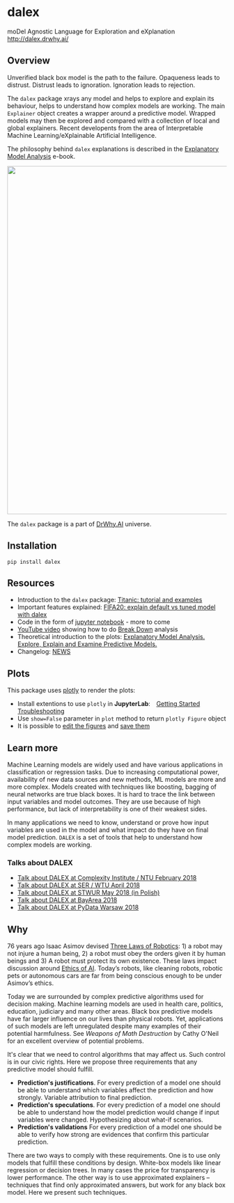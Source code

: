 # dalex
moDel Agnostic Language for Exploration and eXplanation http://dalex.drwhy.ai/

## Overview

Unverified black box model is the path to the failure. Opaqueness leads to distrust. Distrust leads to ignoration. Ignoration leads to rejection.

The `dalex` package xrays any model and helps to explore and explain its behaviour, helps to understand how complex models are working.
The main `Explainer` object creates a wrapper around a predictive model. Wrapped models may then be explored and compared with a collection of local and global explainers.
Recent developents from the area of Interpretable Machine Learning/eXplainable Artificial Intelligence.

The philosophy behind `dalex` explanations is described in the [Explanatory Model Analysis](https://pbiecek.github.io/ema/) e-book.

<p align="center">
    <a href="https://pbiecek.github.io/ema/introduction.html#bookstructure">
        <img src="https://github.com/ModelOriented/DALEX/blob/master/misc/DALEXpiramide.png" width="800"/>
    </a>
</center>

The `dalex` package is a part of [DrWhy.AI](http://DrWhy.AI) universe.

## Installation

```console
pip install dalex
```

## Resources

* Introduction to the `dalex` package: [Titanic: tutorial and examples](http://dalex.drwhy.ai/python-dalex-titanic.html)
* Important features explained: [FIFA20: explain default vs tuned model with dalex](http://dalex.drwhy.ai/python-dalex-fifa.html)
* Code in the form of [jupyter notebook](https://github.com/pbiecek/DALEX_docs/blob/master/jupyter-notebooks/dalex-titanic.ipynb) - more to come
* [YouTube video](https://www.youtube.com/watch?v=PuKF2GS4_3Y) showing how to do [Break Down](https://pbiecek.github.io/ema/breakDown.html) analysis
* Theoretical introduction to the plots: [Explanatory Model Analysis. Explore, Explain and Examine Predictive Models.](https://pbiecek.github.io/ema)
* Changelog: [NEWS](https://github.com/ModelOriented/DALEX/blob/master/python/dalex/NEWS.md)

## Plots

This package uses [plotly](https://plotly.com/python/) to render the plots:

* Install extentions to use `plotly` in **JupyterLab**:&emsp;[Getting Started](https://plot.ly/python/getting-started/#jupyterlab-support-python-35)&emsp;[Troubleshooting](https://plot.ly/python/troubleshooting/#jupyterlab-problems)
* Use `show=False` parameter in `plot` method to return `plotly Figure` object
* It is possible to [edit the figures](https://plotly.com/python/#fundamentals) and [save them](https://plotly.com/python/static-image-export/)

## Learn more

Machine Learning models are widely used and have various applications in classification or regression tasks. Due to increasing computational power, availability of new data sources and new methods, ML models are more and more complex. Models created with techniques like boosting, bagging of neural networks are true black boxes. It is hard to trace the link between input variables and model outcomes. They are use because of high performance, but lack of interpretability is one of their weakest sides.

In many applications we need to know, understand or prove how input variables are used in the model and what impact do they have on final model prediction.
`DALEX` is a set of tools that help to understand how complex models are working.

### Talks about DALEX

* [Talk about DALEX at Complexity Institute / NTU February 2018](https://github.com/pbiecek/pbiecek.github.io/blob/master/Presentations/DALEX_at_NTU_2018.pdf)
* [Talk about DALEX at SER / WTU April 2018](https://github.com/pbiecek/Talks/blob/master/2018/SER_DALEX.pdf)
* [Talk about DALEX at STWUR May 2018 (in Polish)](https://github.com/STWUR/eRementarz-29-05-2018)
* [Talk about DALEX at BayArea 2018](https://github.com/pbiecek/Talks/blob/master/2018/DALEX_BayArea.pdf)
* [Talk about DALEX at PyData Warsaw 2018](https://github.com/pbiecek/Talks/blob/master/2018/DALEX_PyDataWarsaw2018.pdf)


## Why

76 years ago Isaac Asimov devised [Three Laws of Robotics](https://en.wikipedia.org/wiki/Three_Laws_of_Robotics): 1) a robot may not injure a human being, 2) a robot must obey the orders given it by human beings and 3) A robot must protect its own existence. These laws impact discussion around [Ethics of AI](https://en.wikipedia.org/wiki/Ethics_of_artificial_intelligence). Today’s robots, like cleaning robots, robotic pets or autonomous cars are far from being conscious enough to be under Asimov’s ethics.

Today we are surrounded by complex predictive algorithms used for decision making. Machine learning models are used in health care, politics, education, judiciary and many other areas. Black box predictive models have far larger influence on our lives than physical robots. Yet, applications of such models are left unregulated despite many examples of their potential harmfulness. See *Weapons of Math Destruction* by Cathy O'Neil for an excellent overview of potential problems.

It's clear that we need to control algorithms that may affect us. Such control is in our civic rights. Here we propose three requirements that any predictive model should fulfill.

-	**Prediction's justifications**. For every prediction of a model one should be able to understand which variables affect the prediction and how strongly. Variable attribution to final prediction.
-	**Prediction's speculations**. For every prediction of a model one should be able to understand how the model prediction would change if input variables were changed. Hypothesizing about what-if scenarios.
-	**Prediction's validations** For every prediction of a model one should be able to verify how strong are evidences that confirm this particular prediction.

There are two ways to comply with these requirements.
One is to use only models that fulfill these conditions by design. White-box models like linear regression or decision trees. In many cases the price for transparency is lower performance.
The other way is to use approximated explainers – techniques that find only approximated answers, but work for any black box model. Here we present such techniques.
